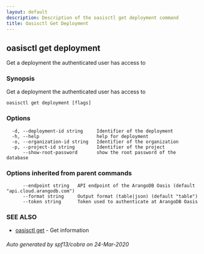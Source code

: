 ```yaml
---
layout: default
description: Description of the oasisctl get deployment command
title: Oasisctl Get Deployment
---
```

## oasisctl get deployment

Get a deployment the authenticated user has access to

### Synopsis

Get a deployment the authenticated user has access to

```
oasisctl get deployment [flags]
```

### Options

```
  -d, --deployment-id string     Identifier of the deployment
  -h, --help                     help for deployment
  -o, --organization-id string   Identifier of the organization
  -p, --project-id string        Identifier of the project
      --show-root-password       show the root password of the database
```

### Options inherited from parent commands

```
      --endpoint string   API endpoint of the ArangoDB Oasis (default "api.cloud.arangodb.com")
      --format string     Output format (table|json) (default "table")
      --token string      Token used to authenticate at ArangoDB Oasis
```

### SEE ALSO

* [oasisctl get](oasisctl-get.md)	 - Get information

###### Auto generated by spf13/cobra on 24-Mar-2020
